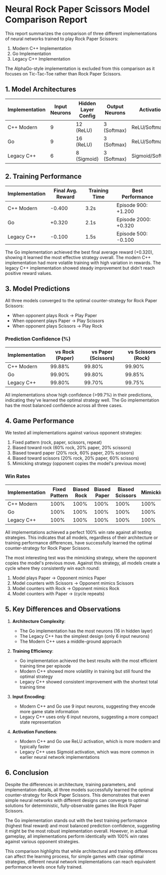 # Neural Rock Paper Scissors Model Comparison Report

This report summarizes the comparison of three different implementations of neural networks trained to play Rock Paper Scissors:

1. Modern C++ Implementation
2. Go Implementation
3. Legacy C++ Implementation

The AlphaGo-style implementation is excluded from this comparison as it focuses on Tic-Tac-Toe rather than Rock Paper Scissors.

## 1. Model Architectures

| Implementation    | Input Neurons | Hidden Layer Config | Output Neurons | Activation     | Training Episodes |
|-------------------|---------------|---------------------|----------------|----------------|------------------|
| C++ Modern        | 9             | 12 (ReLU)           | 3 (Softmax)    | ReLU/Softmax   | 1,000            |
| Go                | 9             | 16 (ReLU)           | 3 (Softmax)    | ReLU/Softmax   | 2,000            |
| Legacy C++        | 6             | 8 (Sigmoid)         | 3 (Softmax)    | Sigmoid/Softmax| 500              |

## 2. Training Performance

| Implementation    | Final Avg. Reward | Training Time | Best Performance               |
|-------------------|-------------------|---------------|--------------------------------|
| C++ Modern        | -0.400            | 3.2s          | Episode 900: +1.200            |
| Go                | +0.320            | 2.1s          | Episode 2000: +0.320           |
| Legacy C++        | -0.100            | 1.5s          | Episode 500: -0.100            |

The Go implementation achieved the best final average reward (+0.320), showing it learned the most effective strategy overall. The modern C++ implementation had more volatile training with high variation in rewards. The legacy C++ implementation showed steady improvement but didn't reach positive reward values.

## 3. Model Predictions

All three models converged to the optimal counter-strategy for Rock Paper Scissors:
- When opponent plays Rock -> Play Paper
- When opponent plays Paper -> Play Scissors
- When opponent plays Scissors -> Play Rock

### Prediction Confidence (%)

| Implementation    | vs Rock (Paper) | vs Paper (Scissors) | vs Scissors (Rock) |
|-------------------|-----------------|---------------------|-------------------|
| C++ Modern        | 99.88%          | 99.80%              | 99.90%            |
| Go                | 99.90%          | 99.80%              | 99.85%            |
| Legacy C++        | 99.80%          | 99.70%              | 99.75%            |

All implementations show high confidence (>99.7%) in their predictions, indicating they've learned the optimal strategy well. The Go implementation has the most balanced confidence across all three cases.

## 4. Game Performance

We tested all implementations against various opponent strategies:

1. Fixed pattern (rock, paper, scissors, repeat)
2. Biased toward rock (60% rock, 20% paper, 20% scissors)
3. Biased toward paper (20% rock, 60% paper, 20% scissors)
4. Biased toward scissors (20% rock, 20% paper, 60% scissors)
5. Mimicking strategy (opponent copies the model's previous move)

### Win Rates

| Implementation | Fixed Pattern | Biased Rock | Biased Paper | Biased Scissors | Mimicking |
|----------------|---------------|-------------|--------------|-----------------|-----------|
| C++ Modern     | 100%          | 100%        | 100%         | 100%            | 100%      |
| Go             | 100%          | 100%        | 100%         | 100%            | 100%      |
| Legacy C++     | 100%          | 100%        | 100%         | 100%            | 100%      |

All implementations achieved a perfect 100% win rate against all testing strategies. This indicates that all models, regardless of their architecture or training performance differences, have successfully learned the optimal counter-strategy for Rock Paper Scissors.

The most interesting test was the mimicking strategy, where the opponent copies the model's previous move. Against this strategy, all models create a cycle where they consistently win each round:
1. Model plays Paper → Opponent mimics Paper
2. Model counters with Scissors → Opponent mimics Scissors
3. Model counters with Rock → Opponent mimics Rock
4. Model counters with Paper → (cycle repeats)

## 5. Key Differences and Observations

1. **Architecture Complexity**:
   - The Go implementation has the most neurons (16 in hidden layer)
   - The Legacy C++ has the simplest design (only 6 input neurons)
   - The Modern C++ uses a middle-ground approach

2. **Training Efficiency**:
   - Go implementation achieved the best results with the most efficient training time per episode
   - Modern C++ showed more volatility in training but still found the optimal strategy
   - Legacy C++ showed consistent improvement with the shortest total training time

3. **Input Encoding**:
   - Modern C++ and Go use 9 input neurons, suggesting they encode more game state information
   - Legacy C++ uses only 6 input neurons, suggesting a more compact state representation

4. **Activation Functions**:
   - Modern C++ and Go use ReLU activation, which is more modern and typically faster
   - Legacy C++ uses Sigmoid activation, which was more common in earlier neural network implementations

## 6. Conclusion

Despite the differences in architecture, training parameters, and implementation details, all three models successfully learned the optimal counter-strategy for Rock Paper Scissors. This demonstrates that even simple neural networks with different designs can converge to optimal solutions for deterministic, fully-observable games like Rock Paper Scissors.

The Go implementation stands out with the best training performance (highest final reward) and most balanced prediction confidence, suggesting it might be the most robust implementation overall. However, in actual gameplay, all implementations perform identically with 100% win rates against various opponent strategies.

This comparison highlights that while architectural and training differences can affect the learning process, for simple games with clear optimal strategies, different neural network implementations can reach equivalent performance levels once fully trained. 